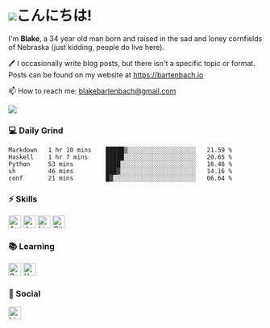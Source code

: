 # ![](https://github.githubassets.com/images/mona-whisper.gif)こんにちは!
I'm **Blake**, a 34 year old man born and raised in the sad and loney cornfields of Nebraska (just kidding, people do live here).

🖊️ I occasionally write blog posts, but there isn't a specific topic or format. Posts can be found on my website at https://bartenbach.io

📫 How to reach me: [blakebartenbach@gmail.com](mailto:blakebartenbach@gmail.com)
<!-- /discord/:serverId img.shields.io has discord links -->
![](https://visitor-badge.glitch.me/badge?page_id=bartenbach.bartenbach)

### 💻 Daily Grind
<!--START_SECTION:waka-->
```text
Markdown   1 hr 10 mins    █████▒░░░░░░░░░░░░░░░░░░░   21.59 % 
Haskell    1 hr 7 mins     █████░░░░░░░░░░░░░░░░░░░░   20.65 % 
Python     53 mins         ████░░░░░░░░░░░░░░░░░░░░░   16.46 % 
sh         46 mins         ███▓░░░░░░░░░░░░░░░░░░░░░   14.16 % 
conf       21 mins         █▓░░░░░░░░░░░░░░░░░░░░░░░   06.64 % 
```
<!--END_SECTION:waka-->

### ⚡ Skills
<p float="left">
  <img height="25" alt="Ansible" src="https://img.shields.io/badge/ansible%20-%2343853D.svg?&style=for-the-badge&logo=ansible&logoColor=white"/>
  <img height="25" alt="Java" src="https://img.shields.io/badge/java%20-%23323330.svg?&style=for-the-badge&logo=java&logoColor=%23F7DF1E"/>
  <img height="25" alt="Linux" src="https://img.shields.io/badge/linux%20-%23007ACC.svg?&style=for-the-badge&logo=linux&logoColor=white"/>
  <img height="25" alt="Git" src="https://img.shields.io/badge/git%20-%23F05033.svg?&style=for-the-badge&logo=git&logoColor=white"/>
</p>

### 📚 Learning
<p float="left">
  <img height="25" alt="Go" src="https://img.shields.io/badge/rust-%2300ADD8.svg?style=for-the-badge&logo=rust&logoColor=white"/>
  <img height="25" alt="Haskell" src="https://img.shields.io/badge/haskell-%2314354C.svg?&style=for-the-badge&logo=haskell&logoColor=white"/>
</p>

### 💬 Social
<p float="left">
  <a href="https://www.linkedin.com/in/blakebartenbach">
  <img height="25" alt="LinkedIn" src="https://img.shields.io/badge/linkedin%20-%230077B5.svg?&style=for-the-badge&logo=linkedin&logoColor=white"/>
  </a>
</p>

<!--
**bartenbach/bartenbach** is a ✨ _special_ ✨ repository because its `README.md` (this file) appears on your GitHub profile.

Here are some ideas to get you started:

- 🔭 I’m currently working on ...
- 🌱 I’m currently learning ...
- 👯 I’m looking to collaborate on ...
- 🤔 I’m looking for help with ...
- 💬 Ask me about ...
- 📫 How to reach me: ...
- 😄 Pronouns: ...
- ⚡ Fun fact: ...
-->
